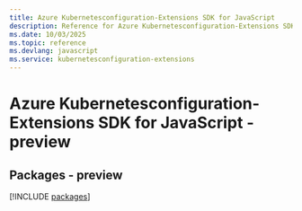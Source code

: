 ```yaml
---
title: Azure Kubernetesconfiguration-Extensions SDK for JavaScript
description: Reference for Azure Kubernetesconfiguration-Extensions SDK for JavaScript
ms.date: 10/03/2025
ms.topic: reference
ms.devlang: javascript
ms.service: kubernetesconfiguration-extensions
---
```

# Azure Kubernetesconfiguration-Extensions SDK for JavaScript - preview
## Packages - preview
[!INCLUDE [packages](kubernetesconfiguration-extensions-index.md)]